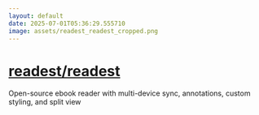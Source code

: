 ```yaml
---
layout: default
date: 2025-07-01T05:36:29.555710
image: assets/readest_readest_cropped.png
---
```


# [readest/readest](https://github.com/readest/readest)

Open-source ebook reader with multi-device sync, annotations, custom styling, and split view

